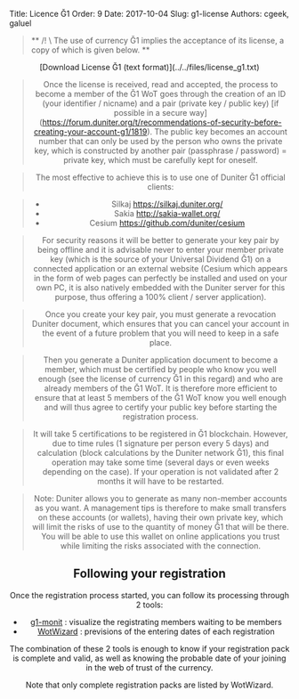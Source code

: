 Title: Licence Ğ1
Order: 9
Date: 2017-10-04
Slug: g1-license
Authors: cgeek, galuel

> ** /! \ The use of currency Ğ1 implies the acceptance of its license, a copy of which is given below. **

<Center id = "license_g1"> [Download License Ğ1 (text format)](../../files/license_g1.txt) </ center>

[//]: # (BeginLicense)

[//]: # (EndLicense)

> Once the license is received, read and accepted, the process to become a member of the Ğ1 WoT goes through the creation of an ID (your identifier / nicname) and a pair (private key / public key) [if possible in a secure way] (https://forum.duniter.org/t/recommendations-of-security-before-creating-your-account-g1/1819). The public key becomes an account number that can only be used by the person who owns the private key, which is constructed by another pair (passphrase / password) = private key, which must be carefully kept for oneself.

> The most effective to achieve this is to use one of Duniter Ğ1 official clients:

> * Silkaj https://silkaj.duniter.org/
> * Sakia http://sakia-wallet.org/
> * Cesium https://github.com/duniter/cesium

> For security reasons it will be better to generate your key pair by being offline and it is advisable never to enter your member private key (which is the source of your Universal Dividend Ğ1) on a connected application or an external website (Cesium which appears in the form of web pages can perfectly be installed and used on your own PC, it is also natively embedded with the Duniter server for this purpose, thus offering a 100% client / server application).

> Once you create your key pair, you must generate a revocation Duniter document, which ensures that you can cancel your account in the event of a future problem that you will need to keep in a safe place.

> Then you generate a Duniter application document to become a member, which must be certified by people who know you well enough (see the license of currency Ğ1 in this regard) and who are already members of the Ğ1 WoT. It is therefore more efficient to ensure that at least 5 members of the Ğ1 WoT know you well enough and will thus agree to certify your public key before starting the registration process.

> It will take 5 certifications to be registered in Ğ1 blockchain. However, due to time rules (1 signature per person every 5 days) and calculation (block calculations by the Duniter network Ğ1), this final operation may take some time (several days or even weeks depending on the case). If your operation is not validated after 2 months it will have to be restarted.

> Note: Duniter allows you to generate as many non-member accounts as you want. A management tips is therefore to make small transfers on these accounts (or wallets), having their own private key, which will limit the risks of use to the quantity of money Ğ1 that will be there. You will be able to use this wallet on online applications you trust while limiting the risks associated with the connection.

## Following your registration

Once the registration process started, you can follow its processing through 2 tools:

* [g1-monit](https://g1-monit.elois.org/willMembers?lg=fr) : visualize the registrating members waiting to be members
* [WotWizard](https://forum.duniter.org/t/les-previsions-de-wotwizard/3004) : previsions of the entering dates of each registration

The combination of these 2 tools is enough to know if your registration pack is complete and valid, as well as knowing the probable date of your joining in the web of trust of the currency.

Note that only complete registration packs are listed by WotWizard.
